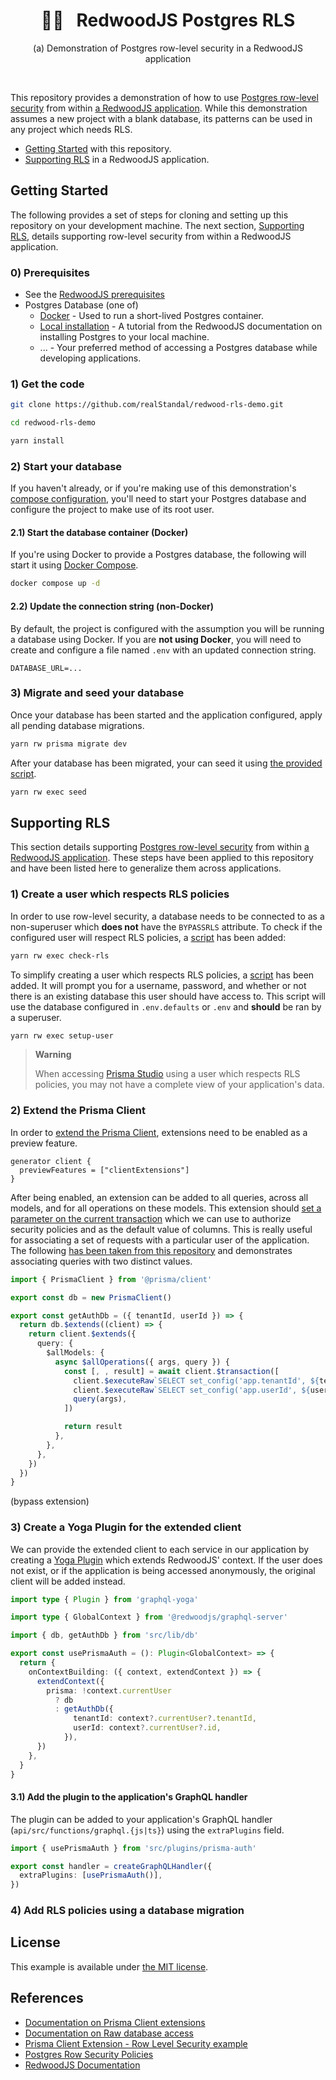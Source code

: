 <div align="center">
  <h1>🚣‍♀️&nbsp;&nbsp;&nbsp;RedwoodJS Postgres RLS</h1>
  <p>(a) Demonstration of Postgres row-level security in a RedwoodJS application</p>
  <br />
</div>

This repository provides a demonstration of how to use [Postgres row-level security](https://www.postgresql.org/docs/current/ddl-rowsecurity.html) from within [a RedwoodJS application](https://redwoodjs.com). While this demonstration assumes a new project with a blank database, its patterns can be used in any project which needs RLS.

* [Getting Started](#getting-started) with this repository.
* [Supporting RLS](#supporting-rls) in a RedwoodJS application.

## Getting Started

The following provides a set of steps for cloning and setting up this repository on your development machine. The next section, [Supporting RLS](#supporting-rls), details supporting row-level security from within a RedwoodJS application.

### 0) Prerequisites

* See the [RedwoodJS prerequisites](https://redwoodjs.com/docs/quick-start)
* Postgres Database (one of)
  * [Docker](https://www.docker.com/products/docker-desktop/) - Used to run a short-lived Postgres container.
  * [Local installation](https://redwoodjs.com/docs/local-postgres-setup) - A tutorial from the RedwoodJS documentation on installing Postgres to your local machine.
  * ... - Your preferred method of accessing a Postgres database while developing applications.

### 1) Get the code

```bash
git clone https://github.com/realStandal/redwood-rls-demo.git
```

```bash
cd redwood-rls-demo
```

```bash
yarn install
```

### 2) Start your database

If you haven't already, or if you're making use of this demonstration's [compose configuration](./docker-compose.yml), you'll need to start your Postgres database and configure the project to make use of its root user.

#### 2.1) Start the database container (Docker)

If you're using Docker to provide a Postgres database, the following will start it using [Docker Compose](https://docs.docker.com/compose/).

```bash
docker compose up -d
```

#### 2.2) Update the connection string (non-Docker)

By default, the project is configured with the assumption you will be running a database using Docker. If you are **not using Docker**, you will need to create and configure a file named `.env` with an updated connection string.

```dotenv
DATABASE_URL=...
```

### 3) Migrate and seed your database

Once your database has been started and the application configured, apply all pending database migrations.

```bash
yarn rw prisma migrate dev
```

After your database has been migrated, your can seed it using [the provided script](https://github.com/realStandal/redwood-rls-demo/blob/main/scripts/seed.ts).

```bash
yarn rw exec seed
```

## Supporting RLS

This section details supporting [Postgres row-level security](https://www.postgresql.org/docs/current/ddl-rowsecurity.html) from within [a RedwoodJS application](https://redwoodjs.com). These steps have been applied to this repository and have been listed here to generalize them across applications.

### 1) Create a user which respects RLS policies

In order to use row-level security, a database needs to be connected to as a non-superuser which **does not** have the `BYPASSRLS` attribute. To check if the configured user will respect RLS policies, a [script](./scripts/check-rls.ts) has been added:

```bash
yarn rw exec check-rls
```

To simplify creating a user which respects RLS policies, a [script](./scripts/setup-user.ts) has been added. It will prompt you for a username, password, and whether or not there is an existing database this user should have access to. This script will use the database configured in `.env.defaults` or `.env` and **should** be ran by a superuser.

```bash
yarn rw exec setup-user
```

> **Warning**
>
> When accessing [Prisma Studio](https://www.prisma.io/studio) using a user which respects RLS policies, you may not have a complete view of your application's data.

### 2) Extend the Prisma Client

In order to [extend the Prisma Client](https://www.prisma.io/docs/concepts/components/prisma-client/client-extensions), extensions need to be enabled as a preview feature.

```prisma
generator client {
  previewFeatures = ["clientExtensions"]
}
```

After being enabled, an extension can be added to all queries, across all models, and for all operations on these models. This extension should [set a parameter on the current transaction](https://www.postgresql.org/docs/current/functions-admin.html#FUNCTIONS-ADMIN-SET) which we can use to authorize security policies and as the default value of columns. This is really useful for associating a set of requests with a particular user of the application. The following [has been taken from this repository](https://github.com/realStandal/redwood-rls-demo/blob/7f4da2c7a4d2eb3dd53574b78e0125a3ca0e8c1a/api/src/lib/db.ts#L25) and demonstrates associating queries with two distinct values.

```TypeScript
import { PrismaClient } from '@prisma/client'

export const db = new PrismaClient()

export const getAuthDb = ({ tenantId, userId }) => {
  return db.$extends((client) => {
    return client.$extends({
      query: {
        $allModels: {
          async $allOperations({ args, query }) {
            const [, , result] = await client.$transaction([
              client.$executeRaw`SELECT set_config('app.tenantId', ${tenantId}, TRUE)`,
              client.$executeRaw`SELECT set_config('app.userId', ${userId}, TRUE)`,
              query(args),
            ])

            return result
          },
        },
      },
    })
  })
}
```

(bypass extension)

### 3) Create a Yoga Plugin for the extended client

We can provide the extended client to each service in our application by creating a [Yoga Plugin](https://the-guild.dev/graphql/yoga-server/docs/features/envelop-plugins) which extends RedwoodJS' context. If the user does not exist, or if the application is being accessed anonymously, the original client will be added instead.

```TypeScript
import type { Plugin } from 'graphql-yoga'

import type { GlobalContext } from '@redwoodjs/graphql-server'

import { db, getAuthDb } from 'src/lib/db'

export const usePrismaAuth = (): Plugin<GlobalContext> => {
  return {
    onContextBuilding: ({ context, extendContext }) => {
      extendContext({
        prisma: !context.currentUser
          ? db
          : getAuthDb({
              tenantId: context?.currentUser?.tenantId,
              userId: context?.currentUser?.id,
            }),
      })
    },
  }
}

```

#### 3.1) Add the plugin to the application's GraphQL handler

The plugin can be added to your application's GraphQL handler (`api/src/functions/graphql.{js|ts}`) using the `extraPlugins` field.

```TypeScript
import { usePrismaAuth } from 'src/plugins/prisma-auth'

export const handler = createGraphQLHandler({
  extraPlugins: [usePrismaAuth()],
})
```

### 4) Add RLS policies using a database migration



## License

This example is available under [the MIT license](./LICENSE).

## References

* [Documentation on Prisma Client extensions](https://www.prisma.io/docs/concepts/components/prisma-client/client-extensions)
* [Documentation on Raw database access](https://www.prisma.io/docs/concepts/components/prisma-client/raw-database-access)
* [Prisma Client Extension - Row Level Security example](https://github.com/prisma/prisma-client-extensions/tree/main/examples/row-level-security#prisma-client-extension---row-level-security)
* [Postgres Row Security Policies](https://www.postgresql.org/docs/current/ddl-rowsecurity.html)
* [RedwoodJS Documentation](https://redwoodjs.com/docs/introduction)
